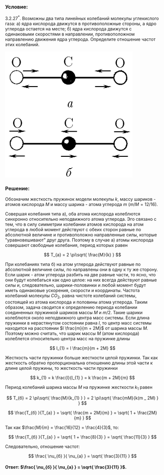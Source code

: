 ###  Условие:

$3.2.27^*.$ Возможны два типа линейных колебаний молекулы углекислого газа: а) ядра кислорода движутся в противоположные стороны, а ядро углерода остается на месте; б) ядра кислорода движутся с одинаковыми скоростями в направлении, противоположном направлению движения ядра углерода. Определите отношение частот этих колебаний.

![К задаче $3.2.27^*.$|415x410, 35%](../../img/3.2.27/3.2.27.png)

###  Решение:

Обозначим жесткость пружинок модели молекулы $k$, массу шариков - атомов кислорода $M$ и массу шарика - атома углерода $m$ ($m/M = 12/16$).

Совершая колебания типа а), оба атома кислорода колеблются синхронно относительно неподвижного атома углерода. Эго связано с тем, что в силу симметрии колебании атомов кислорода на атом углерода в любой момент действуют с обеих сторон равные по абсолютной величине и противоположно направленные силы, которые "уравновешивают" друг друга. Поэтому в случае а) атомы кислорода совершают свободные колебания, период которых равен

$$
T_{a} = 2 \pi\sqrt{ \frac{M}{k} }
$$

При колебаниях типа б) на атом углерода действуют равные по абсолютной величине силы, по направлены они в одну к ту же сторону. Если шарик - атом углерода разбить на две равные части, то ясно, что они будут колебаться как одно целое: на них всегда действуют равные силы и, следовательно, шарики-половинки и любой момент будут иметь одинаковые ускорения, скорости и координаты. Частота колебаний молекулы $CO_{2}$, равна чистоте колебаний системы, состоящей из атома кислорода и половины атома углерода. Таким образом, задача сводится к определению периода колебании соединенных пружинкой шариков массы $M$ и $m/2$. Такие шарики колеблются около неподвижного центра масс системы. Если длина пружинки в нерастянутом состоянии равна $l$, то центр масс системы находится на расстоянии $l \frac{m}{m + 2M}$ от шарика массы $M$. Поэтому можно считать, что шарик массы $M$ (атом кислорода) колеблется относительно центра масс на пружинке длины

$$
l_{1} = l \frac{m}{m + 2M}
$$

Жесткость части пружинки больше жесткости целой пружинки. Так как жесткость обратно пропорциональна отношению длины этой части к длине целой пружины, то жесткость части пружинки

$$
k_{1} = k \frac{l}{l_{1} } = k \frac{m + 2M}{m}
$$

Период колебаний шарика массы $M$ на пружинке жесткости $k_{1}$ равен

$$
T_{б} = 2 \pi\sqrt{ \frac{M}{k_{1} } } = 2 \pi\sqrt{ \frac{mM}{k(m _ 2M) } }
$$

$$
\frac{T_{б} }{T_{а} } = \sqrt{ \frac{m + 2M}{m} } = \sqrt{ 1 + \frac{2M}{m} }
$$

Так как $\frac{M}{m} = \frac{16}{12} = \frac{4}{3}$, то:

$$
\frac{T_{б} }{T_{а} } = \sqrt{ 1 + \frac{8}{3} } = \sqrt{ \frac{11}{3} }
$$

Следовательно, отношение частот:

$$
\frac{ \nu_{б} }{ \nu_{а} } = \sqrt{ \frac{3}{11} }
$$

####  Ответ: $\frac{ \nu_{б} }{ \nu_{а} } = \sqrt{ \frac{3}{11} }$.